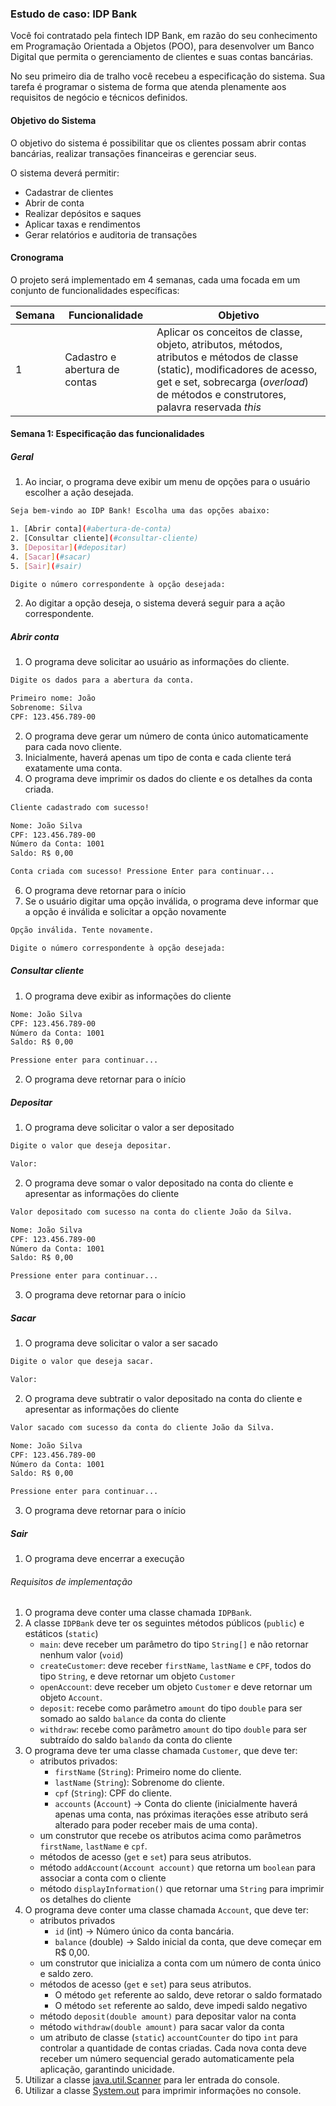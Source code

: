 ### Estudo de caso: IDP Bank

Você foi contratado pela fintech IDP Bank, em razão do seu conhecimento em Programação Orientada a Objetos (POO), para desenvolver um Banco Digital que permita o gerenciamento de clientes e suas contas bancárias.

No seu primeiro dia de tralho você recebeu a especificação do sistema. Sua tarefa é programar o sistema de forma que atenda plenamente aos requisitos de negócio e técnicos definidos.

#### Objetivo do Sistema

O objetivo do sistema é possibilitar que os clientes possam abrir contas bancárias, realizar transações financeiras e gerenciar seus.

O sistema deverá permitir:

* Cadastrar de clientes
* Abrir de conta
* Realizar depósitos e saques
* Aplicar taxas e rendimentos
* Gerar relatórios e auditoria de transações

#### Cronograma

O projeto será implementado em 4 semanas, cada uma focada em um conjunto de funcionalidades específicas:

| Semana | Funcionalidade | Objetivo |
|---|---|--- |
| 1 | Cadastro e abertura de contas | Aplicar os conceitos de classe, objeto, atributos, métodos, atributos e métodos de classe (static), modificadores de acesso, get e set, sobrecarga (_overload_) de métodos e construtores, palavra reservada _this_ |

#### Semana 1: Especificação das funcionalidades

##### Geral

1. Ao inciar, o programa deve exibir um menu de opções para o usuário escolher a ação desejada.
```bash
Seja bem-vindo ao IDP Bank! Escolha uma das opções abaixo:

1. [Abrir conta](#abertura-de-conta)
2. [Consultar cliente](#consultar-cliente)
3. [Depositar](#depositar)
4. [Sacar](#sacar)
5. [Sair](#sair)

Digite o número correspondente à opção desejada: 
```
2. Ao digitar a opção deseja, o sistema deverá seguir para a ação correspondente.

##### Abrir conta

1. O programa deve solicitar ao usuário as informações do cliente.
```bash
Digite os dados para a abertura da conta.

Primeiro nome: João  
Sobrenome: Silva  
CPF: 123.456.789-00 
```
2. O programa deve gerar um número de conta único automaticamente para cada novo cliente.
3. Inicialmente, haverá apenas um tipo de conta e cada cliente terá exatamente uma conta.
4. O programa deve imprimir os dados do cliente e os detalhes da conta criada.
```bash
Cliente cadastrado com sucesso!

Nome: João Silva  
CPF: 123.456.789-00  
Número da Conta: 1001  
Saldo: R$ 0,00

Conta criada com sucesso! Pressione Enter para continuar...
```
6. O programa deve retornar para o início
7. Se o usuário digitar uma opção inválida, o programa deve informar que a opção é inválida e solicitar a opção novamente
```bash
Opção inválida. Tente novamente.

Digite o número correspondente à opção desejada: 
```

##### Consultar cliente

1. O programa deve exibir as informações do cliente
```bash
Nome: João Silva  
CPF: 123.456.789-00  
Número da Conta: 1001  
Saldo: R$ 0,00

Pressione enter para continuar...
```
2. O programa deve retornar para o início

##### Depositar

1. O programa deve solicitar o valor a ser depositado
```bash
Digite o valor que deseja depositar.

Valor: 

```
2. O programa deve somar o valor depositado na conta do cliente e apresentar as informações do cliente
```bash
Valor depositado com sucesso na conta do cliente João da Silva.

Nome: João Silva  
CPF: 123.456.789-00  
Número da Conta: 1001  
Saldo: R$ 0,00

Pressione enter para continuar...
```
3. O programa deve retornar para o início

##### Sacar

1. O programa deve solicitar o valor a ser sacado
```bash
Digite o valor que deseja sacar.

Valor: 

```
2. O programa deve subtratir o valor depositado na conta do cliente e apresentar as informações do cliente
```bash
Valor sacado com sucesso da conta do cliente João da Silva.

Nome: João Silva  
CPF: 123.456.789-00  
Número da Conta: 1001  
Saldo: R$ 0,00

Pressione enter para continuar...
```
3. O programa deve retornar para o início

##### Sair

1. O programa deve encerrar a execução

###### Requisitos de implementação

1. O programa deve conter uma classe chamada `IDPBank`.
2. A classe `IDPBank` deve ter os seguintes métodos públicos (`public`) e estáticos (`static`)
    * `main`: deve receber um parâmetro do tipo `String[]` e não retornar nenhum valor (`void`)
    * `createCustomer`: deve receber `firstName`, `lastName` e `CPF`, todos do tipo `String`, e deve retornar um objeto `Customer`
    * `openAccount`: deve receber um objeto `Customer` e deve retornar um objeto `Account`.
    * `deposit`: recebe como parâmetro `amount` do tipo `double` para ser somado ao saldo `balance` da conta do cliente
    * `withdraw`: recebe como parâmetro `amount` do tipo `double` para ser subtraído do saldo `balando` da conta do cliente
3. O programa deve ter uma classe chamada `Customer`, que deve ter:
    * atributos privados:
        * `firstName` (`String`): Primeiro nome do cliente.
        * `lastName` (`String`): Sobrenome do cliente.
        * `cpf` (`String`): CPF do cliente.
        * `accounts` (`Account`) → Conta do cliente (inicialmente haverá apenas uma conta, nas próximas iterações esse atributo será alterado para poder receber mais de uma conta).
    * um construtor que recebe os atributos acima como parâmetros `firstName`, `lastName` e `cpf`. 
    * métodos de acesso (`get` e `set`) para seus atributos.
    * método `addAccount(Account account)` que retorna um `boolean` para associar a conta com o cliente
    * método `displayInformation()` que retornar uma `String` para imprimir os detalhes do cliente
4. O programa deve conter uma classe chamada `Account`, que deve ter:
    * atributos privados
        * `id` (int) → Número único da conta bancária.
        * `balance` (double) → Saldo inicial da conta, que deve começar em R$ 0,00.
    * um construtor que inicializa a conta com um número de conta único e saldo zero.
    * métodos de acesso (`get` e `set`) para seus atributos.
        * O método `get` referente ao saldo, deve retorar o saldo formatado
        * O método `set` referente ao saldo, deve impedi saldo negativo
    * método `deposit(double amount)` para depositar valor na conta
    * método `withdraw(double amount)` para sacar valor da conta
    * um atributo de classe (`static`) `accountCounter` do tipo `int` para controlar a quantidade de contas criadas. Cada nova conta deve receber um número sequencial gerado automaticamente pela aplicação, garantindo unicidade.
5. Utilizar a classe [java.util.Scanner](https://docs.oracle.com/en/java/javase/21/docs/api/java.base/java/util/Scanner.html) para ler entrada do console.
6. Utilizar a classe [System.out](https://docs.oracle.com/en/java/javase/21/docs/api/java.base/java/lang/System.html#out) para imprimir informações no console.